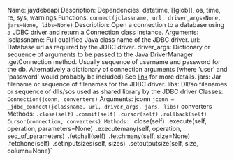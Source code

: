 Name: jaydebeapi
Description:
Dependencies:
	datetime, [[glob]], os, time, re, sys, warnings
Functions:
	`connect(jclassname, url, driver_args=None, jars=None, libs=None)`
		Description:
			Open a connection to a database using a JDBC driver and return a Connection
			class instance.
		Arguments:
			jsclassname:
				Full qualified Java class name of the JDBC driver.
			url:
				Database url as required by the JDBC driver.
			driver_args:
				Dictionary or sequence of arguments to be passed to the Java
				DriverManager .getConnection method. Usually sequence of username
				and password for the db. Alternatively a dictionary of connection
				arguments (where 'user' and 'password' would probably be included)
				See [link](http://docs.oracle.com/javase/7/docs/api/java/sql/DriverManager.html) for more details.
			jars:
				Jar filename or sequence of filenames for the JDBC driver.
			libs:
				Dll/so filenames or sequence of dlls/sos used as shared library by the
				JDBC driver
Classes:
	`Connection(jconn, converters)`
		Arguments:
			jconn
				`jconn = _jdbc_connect(jclassname, url, driver_args, jars, libs)`
			converters
		Methods:
			`.close(self)`
			`.commit(self)`
			`.cursor(self)`
			`.rollback(self)`
	`Cursor(connection, converters)
		Methods:
			`.close(self)`
			`.execute(self, operation, parameters=None)`
			`.executemany(self, operation, seq_of_parameters)`
			`.fetchall(self)`
			`.fetchmany(self, size=None)`
			`.fetchone(self)`
			`.setinputsizes(self, sizes)`
			`.setoutputsize(self, size, column=None)`